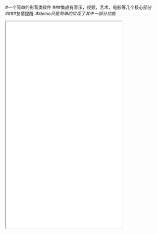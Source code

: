 #一个简单的影音类软件
###集成有音乐，视频，艺术，电影等几个核心部分
####友情提醒
*本demo只是简单的实现了其中一部分功能*

<iframe height=667 width=375 src="/fanpianDemo/blob/master/2016-08-23%2022.38.29.gif?raw=true">

<img src="maweefeng/fanpianDemo/blob/master/2016-08-23%2022.38.29.gif?raw=true">

